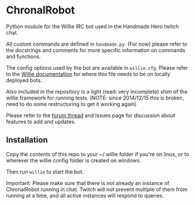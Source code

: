 ChronalRobot
============

Python module for the Willie IRC bot used in the Handmade Hero twitch chat.

All custom commands are defined in `handmade.py`. (For now) please refer to the docstrings and comments for more specific information on commands and functions.

The config options used by the bot are available in `willie.cfg`. Please refer to the [Willie documentation](http://willie.dftba.net/) for where this file needs to be on locally deployed bots.

Also included in the repository is a light (read: very incomplete) shim of the willie framework for running tests. (NOTE: since 2014/12/15 this is broken, need to do some restructuring to get it working again)

Please refer to the [forum thread](https://forums.handmadehero.org/index.php/forum?view=topic&catid=5&id=65) and Issues page for discussion about features to add and updates.

Installation
----
Copy the contents of this repo to your ~/.willie folder if you're on linux, or to wherever the willie config folder is created on windows. 

Then run `willie` to start the bot.

Important: Please make sure that there is not already an instance of ChronalRobot running in chat. Twitch will not prevent multiple of them from running at a time, and all active instances will respond to queries. 
